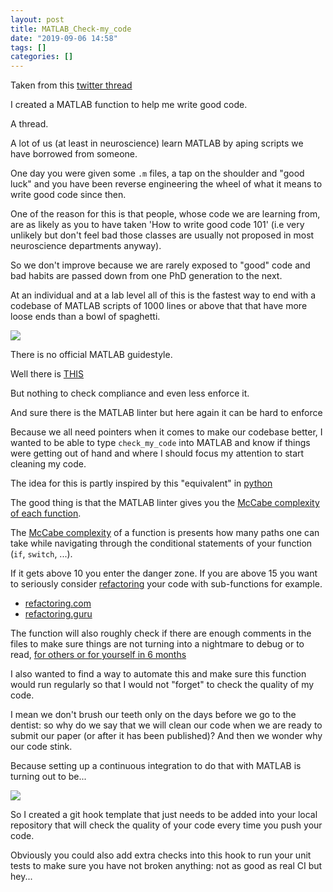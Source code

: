 ```yaml
---
layout: post
title: MATLAB_Check-my_code
date: "2019-09-06 14:58"
tags: []
categories: []
---
```


Taken from this
[twitter thread](https://twitter.com/RemiGau/status/1266388095282434048)

I created a MATLAB function to help me write good code.

A thread.

A lot of us (at least in neuroscience) learn MATLAB by aping scripts we have
borrowed from someone.

One day you were given some `.m` files, a tap on the shoulder and "good luck"
and you have been reverse engineering the wheel of what it means to write good
code since then.

One of the reason for this is that people, whose code we are learning from, are
as likely as you to have taken 'How to write good code 101' (i.e very unlikely
but don't feel bad those classes are usually not proposed in most neuroscience
departments anyway).

So we don't improve because we are rarely exposed to "good" code and bad habits
are passed down from one PhD generation to the next.

At an individual and at a lab level all of this is the fastest way to end with a
codebase of MATLAB scripts of 1000 lines or above that that have more loose ends
than a bowl of spaghetti.

![](https://gph.is/1AN298b)

There is no official MATLAB guidestyle.

Well there is
[THIS](https://www.mathworks.com/MATLABcentral/fileexchange/46056-MATLAB-style-guidelines-2-0)

But nothing to check compliance and even less enforce it.

And sure there is the MATLAB linter but here again it can be hard to enforce

Because we all need pointers when it comes to make our codebase better, I wanted
to be able to type `check_my_code` into MATLAB and know if things were getting
out of hand and where I should focus my attention to start cleaning my code.

The idea for this is partly inspired by this "equivalent" in
[python](https://github.com/PyCQA/mccabe)

The good thing is that the MATLAB linter gives you the
[McCabe complexity of each function](https://www.mathworks.com/help/MATLAB/ref/mlint.html).

The [McCabe complexity](https://en.wikipedia.org/wiki/Cyclomatic_complexity) of
a function is presents how many paths one can take while navigating through the
conditional statements of your function (`if`, `switch`, ...).

If it gets above 10 you enter the danger zone. If you are above 15 you want to
seriously consider [refactoring](https://en.wikipedia.org/wiki/Code_refactoring)
your code with sub-functions for example.

- [refactoring.com](https://refactoring.com/)
- [refactoring.guru](https://refactoring.guru/refactoring)

The function will also roughly check if there are enough comments in the files
to make sure things are not turning into a nightmare to debug or to read,
[for others or for yourself in 6 months](https://www.tiktok.com/@delaina00moore/video/6827954886370495749)

I also wanted to find a way to automate this and make sure this function would
run regularly so that I would not "forget" to check the quality of my code.

I mean we don't brush our teeth only on the days before we go to the dentist: so
why do we say that we will clean our code when we are ready to submit our paper
(or after it has been published)? And then we wonder why our code stink.

Because setting up a continuous integration to do that with MATLAB is turning
out to be...

![](https://gph.is/g/aKeo764)

So I created a git hook template that just needs to be added into your local
repository that will check the quality of your code every time you push your
code.

Obviously you could also add extra checks into this hook to run your unit tests
to make sure you have not broken anything: not as good as real CI but hey...
